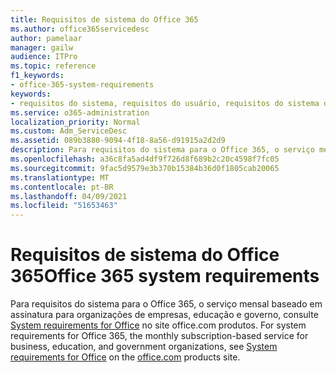 ```yaml
---
title: Requisitos de sistema do Office 365
ms.author: office365servicedesc
author: pamelaar
manager: gailw
audience: ITPro
ms.topic: reference
f1_keywords:
- office-365-system-requirements
keywords:
- requisitos do sistema, requisitos do usuário, requisitos do sistema do Office 365
ms.service: o365-administration
localization_priority: Normal
ms.custom: Adm_ServiceDesc
ms.assetid: 089b3880-9094-4f18-8a56-d91915a2d2d9
description: Para requisitos do sistema para o Office 365, o serviço mensal baseado em assinatura para organizações de empresas, educação e governo, consulte System requirements for Office no site office.com produtos.
ms.openlocfilehash: a36c8fa5ad4df9f726d8f689b2c20c4598f7fc05
ms.sourcegitcommit: 9fac5d9579e3b370b15384b36d0f1805cab20065
ms.translationtype: MT
ms.contentlocale: pt-BR
ms.lasthandoff: 04/09/2021
ms.locfileid: "51653463"
---
```

# <a name="office-365-system-requirements"></a><span data-ttu-id="11547-104">Requisitos de sistema do Office 365</span><span class="sxs-lookup"><span data-stu-id="11547-104">Office 365 system requirements</span></span>

<span data-ttu-id="11547-105">Para requisitos do sistema para o Office 365, o serviço mensal baseado em assinatura para organizações de empresas, educação e governo, consulte [System requirements for Office](https://go.microsoft.com/fwlink/?LinkID=626095&amp;clcid=0x409) no site office.com produtos. [](https://go.microsoft.com/fwlink/?LinkID=509817&amp;clcid=0x409)</span><span class="sxs-lookup"><span data-stu-id="11547-105">For system requirements for Office 365, the monthly subscription-based service for business, education, and government organizations, see [System requirements for Office](https://go.microsoft.com/fwlink/?LinkID=626095&amp;clcid=0x409) on the [office.com](https://go.microsoft.com/fwlink/?LinkID=509817&amp;clcid=0x409) products site.</span></span> 
  

